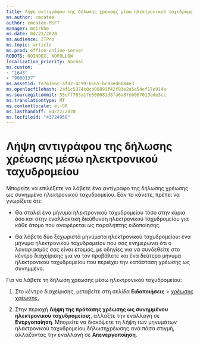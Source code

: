 ```yaml
---
title: Λήψη αντιγράφου της δήλωσης χρέωσης μέσω ηλεκτρονικού ταχυδρομείου
ms.author: cmcatee
author: cmcatee-MSFT
manager: mnirkhe
ms.date: 04/21/2020
ms.audience: ITPro
ms.topic: article
ms.prod: office-online-server
ROBOTS: NOINDEX, NOFOLLOW
localization_priority: Normal
ms.custom:
- "1643"
- "9000137"
ms.assetid: fe76166c-afd2-4c99-b565-bc93ed6b84e3
ms.openlocfilehash: 2af1c5374c0cb08891f42f83e2a5e54ef17e914a
ms.sourcegitcommit: 55eff703a17e500681d8fa6a87eb067019ade3cc
ms.translationtype: MT
ms.contentlocale: el-GR
ms.lasthandoff: 04/22/2020
ms.locfileid: "43724950"
---
```

# <a name="receive-copy-of-your-billing-statement-in-email"></a>Λήψη αντιγράφου της δήλωσης χρέωσης μέσω ηλεκτρονικού ταχυδρομείου

Μπορείτε να επιλέξετε να λάβετε ένα αντίγραφο της δήλωσης χρέωσης ως συνημμένο ηλεκτρονικού ταχυδρομείου. Εάν το κάνετε, πρέπει να γνωρίζετε ότι:
  
- Θα σταλεί ένα μήνυμα ηλεκτρονικού ταχυδρομείου τόσο στην κύρια όσο και στην εναλλακτική διεύθυνση ηλεκτρονικού ταχυδρομείου για κάθε άτομο που αναφέρεται ως παραλήπτης ειδοποίησης.

- Θα λάβετε δύο ξεχωριστά μηνύματα ηλεκτρονικού ταχυδρομείου: ένα μήνυμα ηλεκτρονικού ταχυδρομείου που σας ενημερώνει ότι ο λογαριασμός σας είναι έτοιμος, με οδηγίες για να συνδεθείτε στο κέντρο διαχείρισης για να τον προβάλετε και ένα δεύτερο μήνυμα ηλεκτρονικού ταχυδρομείου που περιέχει την κατάσταση χρέωσης ως συνημμένο.

Για να λάβετε τη δήλωση χρέωσης μέσω ηλεκτρονικού ταχυδρομείου:
  
1. Στο κέντρο διαχείρισης, μεταβείτε στη σελίδα **Ειδοποιήσεις** \> [χρέωσης χρέωσης.](https://go.microsoft.com/fwlink/p/?linkid=853212)

2. Στην περιοχή **Λήψη της πρότασης χρέωσης ως συνημμένου ηλεκτρονικού ταχυδρομείου;**, αλλάξτε την εναλλαγή σε **Ενεργοποίηση**. Μπορείτε να διακόψετε τη λήψη των μηνυμάτων ηλεκτρονικού ταχυδρομείου δήλωσηχρέωσης ανά πάσα στιγμή, αλλάζοντας την εναλλαγή σε **Απενεργοποίηση**.